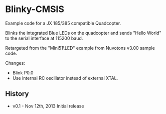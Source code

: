 Blinky-CMSIS
========

Example code for a JX 185/385 compatible Quadcopter.

Blinks the integrated Blue LEDs on the quadcopter and sends "Hello World"
to the serial interface at 115200 baud.

Retargeted from the "Mini51\LED" example from Nuvotons v3.00 sample code. 
	
Changes: 
 * Blink P0.0
 * Use internal RC oscillator instead of external XTAL.

## History ##

 * v0.1 - Nov 12th, 2013 Initial release

